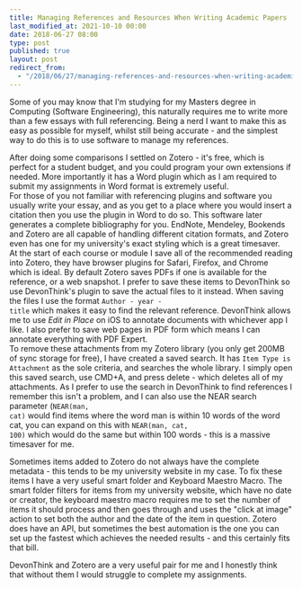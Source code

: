 ```yaml
---
title: Managing References and Resources When Writing Academic Papers
last_modified_at: 2021-10-10 00:00
date: 2018-06-27 08:00
type: post
published: true
layout: post
redirect_from:
  - "/2018/06/27/managing-references-and-resources-when-writing-academic-papers.html"
---
```

Some of you may know that I'm studying for my Masters degree in Computing (Software Engineering), this naturally requires me to write more than a few essays with full referencing. Being a nerd I want to make this as easy as possible for myself, whilst still being accurate - and the simplest way to do this is to use software to manage my references.  

<!--more-->

After doing some comparisons I settled on Zotero - it's free, which is perfect for a student budget, and you could program your own extensions if needed. More importantly it has a Word plugin which as I am required to submit my assignments in Word format is extremely useful.  
For those of you not familiar with referencing plugins and software you usually write your essay, and as you get to a place where you would insert a citation then you use the plugin in Word to do so. This software later generates a complete bibliography for you. EndNote, Mendeley, Bookends and Zotero are all capable of handling different citation formats, and Zotero even has one for my university's exact styling which is a great timesaver.  
At the start of each course or module I save all of the recommended reading into Zotero, they have browser plugins for Safari, Firefox, and Chrome which is ideal. By default Zotero saves PDFs if one is available for the reference, or a web snapshot. I prefer to save these items to DevonThink so use DevonThink's plugin to save the actual files to it instead. When saving the files I use the format <code>Author - year - title</code> which makes it easy to find the relevant reference. DevonThink allows me to use _Edit in Place_ on iOS to annotate documents with whichever app I like. I also prefer to save web pages in PDF form which means I can annotate everything with PDF Expert.  
To remove these attachments from my Zotero library (you only get 200MB of sync storage for free), I have created a saved search. It has <code>Item Type is Attachment</code> as the sole criteria, and searches the whole library. I simply open this saved search, use CMD+A, and press delete - which deletes all of my attachments. As I prefer to use the search in DevonThink to find references I remember this isn't a problem, and I can also use the NEAR search parameter (<code>NEAR(man, cat)</code> would find items where the word man is within 10 words of the word cat, you can expand on this with <code>NEAR(man, cat, 100)</code> which would do the same but within 100 words - this is a massive timesaver for me.  

Sometimes items added to Zotero do not always have the complete metadata - this tends to be my university website in my case. To fix these items I have a very useful smart folder and Keyboard Maestro Macro. The smart folder filters for items from my university website, which have no date or creator, the keyboard maestro macro requires me to set the number of items it should process and then goes through and uses the "click at image" action to set both the author and the date of the item in question. Zotero does have an API, but sometimes the best automation is the one you can set up the fastest which achieves the needed results - and this certainly fits that bill.  


DevonThink and Zotero are a very useful pair for me and I honestly think that without them I would struggle to complete my assignments.  
